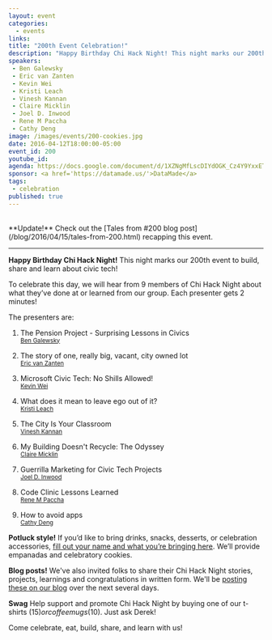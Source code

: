 ```yaml
---
layout: event
categories: 
  - events
links:
title: "200th Event Celebration!"
description: "Happy Birthday Chi Hack Night! This night marks our 200th event to build, share and learn about civic tech! To celebrate this day, we will hear from 9 members of Chi Hack Night about what they’ve done at or learned from our group. Each presenter gets 2 minutes! Come celebrate, eat, build, share, and learn with us!"
speakers:
 - Ben Galewsky
 - Eric van Zanten
 - Kevin Wei
 - Kristi Leach
 - Vinesh Kannan
 - Claire Micklin
 - Joel D. Inwood
 - Rene M Paccha
 - Cathy Deng
image: /images/events/200-cookies.jpg
date: 2016-04-12T18:00:00-05:00
event_id: 200
youtube_id: 
agenda: https://docs.google.com/document/d/1XZNgMfLscDIYdOGK_Cz4Y9YxxET0wLm3XCXWBKPtkU8/edit#
sponsor: <a href='https://datamade.us/'>DataMade</a>
tags: 
 - celebration
published: true
---
```

<br />
**Update!** Check out the [Tales from #200 blog post](/blog/2016/04/15/tales-from-200.html) recapping this event.

---

**Happy Birthday Chi Hack Night!** This night marks our 200th event to build, share and learn about civic tech!

To celebrate this day, we will hear from 9 members of Chi Hack Night about what they’ve done at or learned from our group. Each presenter gets 2 minutes!

The presenters are:

1. <p>The Pension Project - Surprising Lessons in Civics<br /><small><a href='https://www.linkedin.com/in/bengalewsky'>Ben Galewsky</a></small></p>
1. <p>The story of one, really big, vacant, city owned lot<br /><small><a href='https://twitter.com/evanzanten'>Eric van Zanten</a></small></p>
1. <p>Microsoft Civic Tech: No Shills Allowed!<br /><small><a href='https://twitter.com/Wei_Too_Good'>Kevin Wei</a></small></p>
1. <p>What does it mean to leave ego out of it?<br /><small><a href='https://twitter.com/kristil'>Kristi Leach</a></small></p>
1. <p>The City Is Your Classroom<br /><small><a href='https://twitter.com/vineshgkannan'>Vinesh Kannan</a></small></p>
1. <p>My Building Doesn't Recycle: The Odyssey<br /><small><a href='https://twitter.com/clairemicklin/'>Claire Micklin</a></small></p>
1. <p>Guerrilla Marketing for Civic Tech Projects<br /><small><a href='https://twitter.com/joeldinwood'>Joel D. Inwood</a></small></p>
1. <p>Code Clinic Lessons Learned<br /><small><a href='https://github.com/renemarcelo/'>Rene M Paccha</a></small></p>
1. <p>How to avoid apps<br /><small><a href='https://twitter.com/cthydng'>Cathy Deng</a></small></p>

**Potluck style!** If you’d like to bring drinks, snacks, desserts, or celebration accessories, [fill out your name and what you’re bringing here](https://docs.google.com/spreadsheets/d/1nsW4QR8U8AJg6bGn6D4In2AtMV1nsuiWXI5VBBBd_uE/edit#gid=0). We’ll provide empanadas and celebratory cookies.

**Blog posts!** We've also invited folks to share their Chi Hack Night stories, projects, learnings and congratulations in written form. We'll be [posting these on our blog](/blog/index.html) over the next several days.

**Swag** Help support and promote Chi Hack Night by buying one of our t-shirts ($15) or coffee mugs ($10). Just ask Derek!

Come celebrate, eat, build, share, and learn with us!